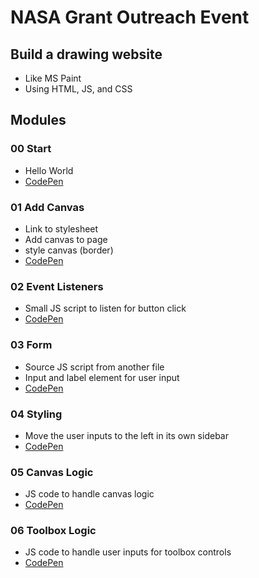 # NASA Grant Outreach Event

## Build a drawing website
- Like MS Paint
- Using HTML, JS, and CSS

## Modules

### 00 Start
- Hello World
- [CodePen](https://codepen.io/lxaw/pen/ExGoOOR)

### 01 Add Canvas
- Link to stylesheet
- Add canvas to page
- style canvas (border)
- [CodePen](https://codepen.io/lxaw/pen/YzdYRRb)

### 02 Event Listeners
- Small JS script to listen for button click
- [CodePen](https://codepen.io/lxaw/pen/BavJGqo)

### 03 Form
- Source JS script from another file
- Input and label element for user input
- [CodePen](https://codepen.io/lxaw/pen/RwExqmb)

### 04 Styling
- Move the user inputs to the left in its own sidebar
- [CodePen](https://codepen.io/lxaw/pen/mdapQYd)

### 05 Canvas Logic
- JS code to handle canvas logic
- [CodePen](https://codepen.io/lxaw/pen/KKbZbgZ)

### 06 Toolbox Logic
- JS code to handle user inputs for toolbox controls
- [CodePen](https://codepen.io/lxaw/pen/oNJpJzK)

